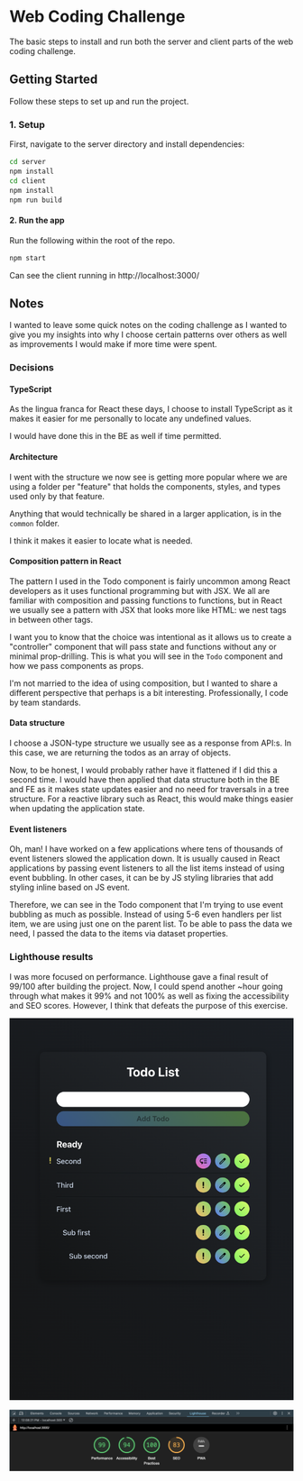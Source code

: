 # Web Coding Challenge

The basic steps to install and run both the server and client parts of the web coding challenge.

## Getting Started

Follow these steps to set up and run the project.

### 1. Setup

First, navigate to the server directory and install dependencies:

```bash
cd server
npm install
cd client
npm install
npm run build
```

#### 2. Run the app

Run the following within the root of the repo.

```bash
npm start
```

Can see the client running in
http://localhost:3000/

## Notes

I wanted to leave some quick notes on the coding challenge as I wanted to give you my insights into why I choose certain patterns over others as well as improvements I would make if more time were spent.

### Decisions

#### TypeScript

As the lingua franca for React these days, I choose to install TypeScript as it makes it easier for me personally to locate any undefined values.

I would have done this in the BE as well if time permitted.

#### Architecture

I went with the structure we now see is getting more popular where we are using a folder per "feature" that holds the components, styles, and types used only by that feature.

Anything that would technically be shared in a larger application, is in the `common` folder.

I think it makes it easier to locate what is needed.

#### Composition pattern in React

The pattern I used in the Todo component is fairly uncommon among React developers as it uses functional programming but with JSX. We all are familiar with composition and passing functions to functions, but in React we usually see a pattern with JSX that looks more like HTML: we nest tags in between other tags.

I want you to know that the choice was intentional as it allows us to create a "controller" component that will pass state and functions without any or minimal prop-drilling. This is what you will see in the `Todo` component and how we pass components as props.

I'm not married to the idea of using composition, but I wanted to share a different perspective that perhaps is a bit interesting. Professionally, I code by team standards.

#### Data structure

I choose a JSON-type structure we usually see as a response from API:s. In this case, we are returning the todos as an array of objects.

Now, to be honest, I would probably rather have it flattened if I did this a second time. I would have then applied that data structure both in the BE and FE as it makes state updates easier and no need for traversals in a tree structure. For a reactive library such as React, this would make things easier when updating the application state.

#### Event listeners

Oh, man! I have worked on a few applications where tens of thousands of event listeners slowed the application down. It is usually caused in React applications by passing event listeners to all the list items instead of using event bubbling. In other cases, it can be by JS styling libraries that add styling inline based on JS event.

Therefore, we can see in the Todo component that I'm trying to use event bubbling as much as possible. Instead of using 5-6 even handlers per list item, we are using just one on the parent list. To be able to pass the data we need, I passed the data to the items via dataset properties.

### Lighthouse results

I was more focused on performance. Lighthouse gave a final result of 99/100 after building the project. Now, I could spend another ~hour going through what makes it 99% and not 100% as well as fixing the accessibility and SEO scores. However, I think that defeats the purpose of this exercise.

![App](docs/app.png)

![Lighthouse](docs/lighthouse.png)
